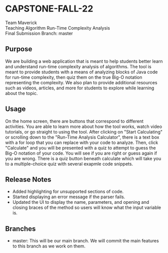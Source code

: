 # CAPSTONE-FALL-22
 Team Maverick <br />
 Teaching Algorithm Run-Time Complexity Analysis <br />
 Final Submission Branch: master <br />

## Purpose
We are building a web application that is meant to help students better learn and understand run-time complexity analysis of algorithms. The tool is meant to provide students with a means of analyzing blocks of Java code for run-time complexity, then quiz them on the true Big-O notation representing the complexity. We also plan to provide additional resources such as videos, articles, and more for  students to explore while learning about the topic.
## Usage
On the home screen, there are buttons that correspond to different activities. You are able to learn more about how the tool works, watch video tutorials, or go straight to using the tool. After clicking on "Start Calculating" or scrolling down to the "Run-Time Analysis Calculator", there is a text box with a for loop that you can replace with your code to analyze. Then, click "Calculate" and you will be presented with a quiz to attempt to guess the Big-O notation of your code. You will see if you are right or guess again if you are wrong. There is a quiz button beneath calculate which will take you to a multiple-choice quiz with several exapmle code snippets.
## Release Notes
- Added highlighting for unsupported sections of code.
- Started displaying an error message if the parser fails.
- Updated the UI to display the name, parameters, and opening and closing braces of the method so users will know what the input variable is.
## Branches
- master: This will be our main branch. We will commit the main features to this branch as
we work on them.
